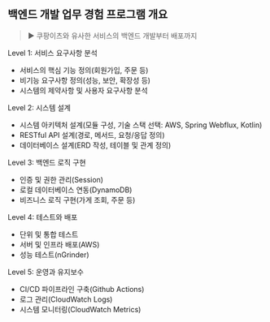 ## 백엔드 개발 업무 경험 프로그램 개요
> ► 쿠팡이츠와 유사한 서비스의 백엔드 개발부터 배포까지

Level 1: 서비스 요구사항 분석
-	서비스의 핵심 기능 정의(회원가입, 주문 등)
-	비기능 요구사항 정의(성능, 보안, 확장성 등)
-	시스템의 제약사항 및 사용자 요구사항 분석

Level 2: 시스템 설계
-	시스템 아키텍처 설계(모듈 구성, 기술 스택 선택: AWS, Spring Webflux, Kotlin)
-	RESTful API 설계(경로, 메서드, 요청/응답 정의)
-	데이터베이스 설계(ERD 작성, 테이블 및 관계 정의)

Level 3: 백엔드 로직 구현
-	인증 및 권한 관리(Session)
-	로컬 데이터베이스 연동(DynamoDB)
-	비즈니스 로직 구현(가게 조회, 주문 등)

Level 4: 테스트와 배포
-	단위 및 통합 테스트
-	서버 및 인프라 배포(AWS)
-	성능 테스트(nGrinder)

Level 5: 운영과 유지보수
-	CI/CD 파이프라인 구축(Github Actions)
-	로그 관리(CloudWatch Logs)
-	시스템 모니터링(CloudWatch Metrics)
